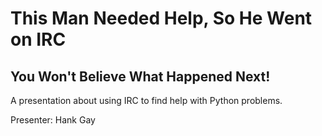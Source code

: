 This Man Needed Help, So He Went on IRC
=======================================

You Won't Believe What Happened Next!
-------------------------------------

A presentation about using IRC to find help with Python problems.

Presenter:
Hank Gay
